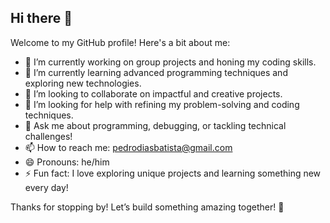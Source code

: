 ## Hi there 👋

Welcome to my GitHub profile! Here's a bit about me:  

- 🔭 I’m currently working on group projects and honing my coding skills.  
- 🌱 I’m currently learning advanced programming techniques and exploring new technologies.  
- 👯 I’m looking to collaborate on impactful and creative projects.  
- 🤔 I’m looking for help with refining my problem-solving and coding techniques.  
- 💬 Ask me about programming, debugging, or tackling technical challenges!  
- 📫 How to reach me: pedrodiasbatista@gmail.com 
- 😄 Pronouns: he/him
- ⚡ Fun fact: I love exploring unique projects and learning something new every day!  

Thanks for stopping by! Let’s build something amazing together! 🚀
